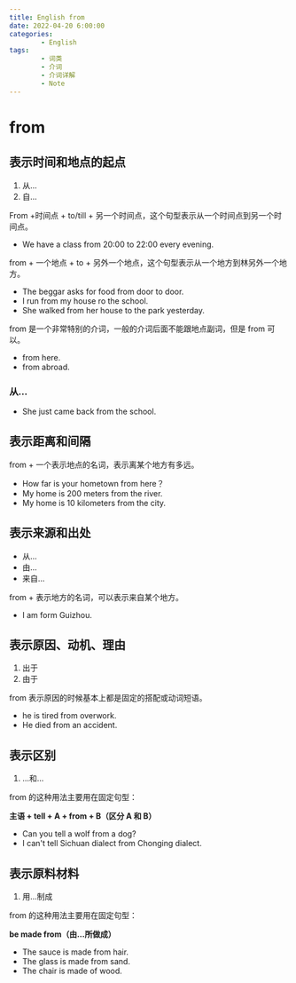 ```yaml
---
title: English from
date: 2022-04-20 6:00:00
categories:
        - English
tags:
        - 词类
        - 介词
        - 介词详解
        - Note
---
```


# from

## 表示时间和地点的起点

1. 从...
2. 自...

From +时间点 + to/till + 另一个时间点，这个句型表示从一个时间点到另一个时间点。

- We have a class from 20:00 to 22:00 every evening.

from + 一个地点 + to + 另外一个地点，这个句型表示从一个地方到林另外一个地方。

- The beggar asks for food from door to door.
- I run from my house ro the school.
- She walked from her house to the park yesterday.

from 是一个非常特别的介词，一般的介词后面不能跟地点副词，但是 from 可以。

- from here.
- from abroad.

### 从...

- She just came back from the school.

## 表示距离和间隔

from + 一个表示地点的名词，表示离某个地方有多远。

- How far is your hometown from here？
- My home is 200 meters from the river.
- My home is 10 kilometers from the city.

## 表示来源和出处

- 从...
- 由...
- 来自...

from + 表示地方的名词，可以表示来自某个地方。

- I am form Guizhou.

## 表示原因、动机、理由

1. 出于
2. 由于

from 表示原因的时候基本上都是固定的搭配或动词短语。

- he is tired from overwork.
- He died from an accident.

## 表示区别

1. ...和...

from 的这种用法主要用在固定句型：

**主语 + tell + A + from + B（区分 A 和 B）**

- Can you tell a wolf from a dog?
- I can't tell Sichuan dialect from Chonging dialect.

## 表示原料材料

1. 用...制成

from 的这种用法主要用在固定句型：

**be made from（由...所做成）**

- The sauce is made from hair.
- The glass is made from sand.
- The chair is made of wood.
